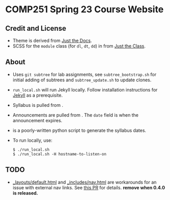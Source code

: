 # COMP251 Spring 23 Course Website

## Credit and License

* Theme is derived from [Just the
  Docs](https://just-the-docs.github.io/just-the-docs/).
* SCSS for the `module` class (for `dl`, `dt`, `dd`) in [](_scss/custom) from
  [Just the Class](https://kevinl.info/just-the-class/).

## About

* Uses `git subtree` for lab assignments, see `subtree_bootstrap.sh` for initial
  adding of subtrees and `subtree_update.sh` to update clones.
* `run_local.sh` will run Jekyll locally. Follow installation instructions for
  [Jekyll](https://jekyllrb.com/) as a prerequisite.
* Syllabus is pulled from [](_data/days.yaml).
* Announcements are pulled from [](_data/announcements.yaml). The `date` field
  is when the announcement expires.
* [](_data/gen_schedule.py) is a poorly-written python script to generate the
  syllabus dates.
* To run locally, use:
  
  ```
  $ ./run_local.sh
  $ ./run_local.sh -H hostname-to-listen-on
  ```

## TODO

* [_layouts/default.html]() and [_includes/nav.html]() are workarounds for an
  issue with external nav links. See
  [this PR](https://github.com/just-the-docs/just-the-docs/pull/1001) for
  details. __remove when 0.4.0 is released.__

